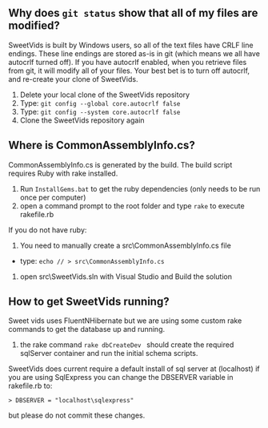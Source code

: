 Why does `git status` show that all of my files are modified?
--
SweetVids is built by Windows users, so all of the text files have CRLF line endings. These line endings are stored as-is in git (which means we all have autocrlf turned off).
If you have autocrlf enabled, when you retrieve files from git, it will modify all of your files. Your best bet is to turn off autocrlf, and re-create your clone of SweetVids.

1. Delete your local clone of the SweetVids repository
1. Type: `git config --global core.autocrlf false`
1. Type: `git config --system core.autocrlf false`
1. Clone the SweetVids repository again

Where is CommonAssemblyInfo.cs?
--

CommonAssemblyInfo.cs is generated by the build. The build script requires Ruby with rake installed.

1. Run `InstallGems.bat` to get the ruby dependencies (only needs to be run once per computer)
1. open a command prompt to the root folder and type `rake` to execute rakefile.rb

If you do not have ruby:

1. You need to manually create a src\CommonAssemblyInfo.cs file 

  * type: `echo // > src\CommonAssemblyInfo.cs`
1. open src\SweetVids.sln with Visual Studio and Build the solution

How to get SweetVids running?
--

Sweet vids uses FluentNHibernate but we are using some custom rake commands to get the database up and running.

1. the rake command `rake dbCreateDev ` should create the required sqlServer container and run the initial schema scripts.

SweetVids does current require a default install of sql server at (localhost) if you are using SqlExpress 
you can change the DBSERVER variable in rakefile.rb to: 

	> DBSERVER = "localhost\sqlexpress"
	
but please do not commit these changes.
